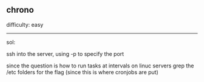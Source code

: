 ## chrono

difficulty: easy

---

sol:

ssh into the server, using -p to specify the port 

since the question is how to run tasks at intervals on linuc servers grep the /etc folders for the flag
(since this is where cronjobs are put)
